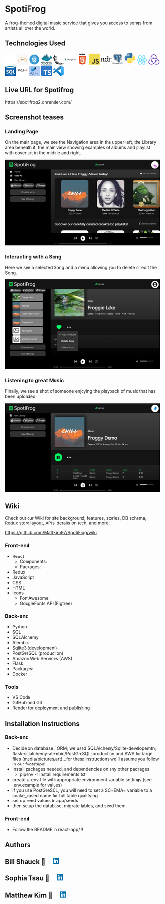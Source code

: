 # SpotiFrog
A frog-themed digital music service that gives you access to songs from artists all over the world.

## Technologies Used

<a href="https://github.com"><img src="images/github-mark-white.png" alt="GitHub logo" width="35"></a>
<a href="https://"><img src="images/AWS.png" alt="AWS logo" width="35"></a>
<a href="https://"><img src="images/CSS.png" alt="CSS logo" width="35"></a>
<a href="https://"><img src="images/docker.jpg" alt="Docker logo" width="35"></a>
<a href="https://"><img src="images/flask.png" alt="Flask logo" width="35"></a>
<a href="https://"><img src="images/googleFonts.jpg" alt="Google Fonts logo" width="35"></a>
<a href="https://"><img src="images/HTML5.png" alt="HTML5 logo" width="35"></a>
<a href="https://"><img src="images/JavaScript-logo.png" alt="JavaScript logo" width="35"></a>
<a href="https://"><img src="images/MDN.jpg" alt="Mozilla Developer Network logo" width="35"></a>
<a href="https://"><img src="images/postgresql.jpg" alt="PostGreSQL logo" width="35"></a>
<a href="https://"><img src="images/Python-logo-notext.svg.png" alt="Python logo" width="35"></a>
<a href="https://"><img src="images/React-icon.svg.png" alt="React logo" width="35"></a>
<a href="https://"><img src="images/redux.svg" alt="Redux logo" width="35"></a>
<a href="https://"><img src="images/sql.jpg" alt="SQL logo" width="35"></a>
<a href="https://"><img src="images/SQLAlchemy.svg.png" alt="SQLAlchemy logo" width="35"></a>
<a href="https://"><img src="images/sqlite.jpg" alt="Sqlite logo" width="35"></a>
<a href="https://"><img src="images/Typescript_logo_2020.svg.png" alt="Typescript logo" width="35"></a>
<a href="https://"><img src="images/Visual_Studio_Code_1.35_icon.svg.png" alt="VisualStudio Code logo" width="35"></a>


## Live URL for Spotifrog
https://spotifrog2.onrender.com/

## Screenshot teases

### Landing Page

On the main page, we see the Navigation area in the upper left, the Library area beneath it, the main view showing examples of albums and playlist with cover art in the middle and right.


<img src="images/landingPage.png" alt="Landing Page" style="width:300;"/>

### Interacting with a Song

Here we see a selected Song and a menu allowing you to delete or edit the Song.

<img src="images/songInteraction.png" alt="Landing Page" style="width:300;"/>

### Listening to great Music

Finally, we see a shot of someone enjoying the playback of music that has been uploaded.

<img src="images/playingMp3OnAlbumSongsView.png" alt="Landing Page" style="width:300;"/>

## Wiki

Check out our Wiki for site background, features, stories, DB schema, Redux store layout, APIs, details on tech, and more!

https://github.com/MattKim97/SpotiFrog/wiki


### Front-end

*  React
    - Components:
    - Packages:
*  Redux
*  JavaScript
*  CSS
*  HTML
*  Icons
    - FontAwesome
    - GoogleFonts API (Figtree)

### Back-end

*  Python
*  SQL
*  SQLAlchemy
*  Alembic
*  Sqlite3 (development)
*  PostGreSQL (production)
*  Amazon Web Services (AWS)
*  Flask
*  Packages:
*  Docker

### Tools
* VS Code
* GitHub and Git
* Render for deployment and publishing

## Installation Instructions

### Back-end

* Decide on database / ORM; we used SQLAlchemy/Sqlite-developemtn; flask-sqlalchemy-alembic/PostGreSQL-production and AWS for large files (media/pictures/art)...for these instructions we'll assume you follow in our footsteps!
* Install packages needed, and dependencies on any other packages
    - pipenv -r install requirements.txt
* create a .env file with appropriate environment variable settings (see .env.example for values)
* if you use PostGreSQL, you will need to set a SCHEMA= variable to a snake_cased name for full table qualifying
* set up seed values in app/seeds
* then setup the database, migrate tables, and seed them

### Front-end

* Follow the README in react-app/ !!



## Authors

## Bill Shauck 🐸 <a href="https://github.com/bshauck"><img src="images/github-mark-white.png" alt="GitHub logo" width="20"></a><a href="https://www.linkedin.com/in/william-shauck-153bb0210/"><img src="images/linkedin.webp" alt="LinkedIn logo" width="20"></a>

## Sophia Tsau 🐸 <a href="https://github.com/sophiatsau"><img src="images/github-mark-white.png" alt="GitHub logo" width="20"></a><a href="hhttps://www.linkedin.com/in/sophia-t-5a51637a/"><img src="images/linkedin.webp" alt="LinkedIn logo" width="20"></a>


## Matthew Kim 🐸 <a href="https://github.com/MattKim97"><img src="images/github-mark-white.png" alt="GitHub logo" width="20"></a><a href="https://www.linkedin.com/in/matthew-kim-9ba86a15a/"><img src="images/linkedin.webp" alt="LinkedIn logo" width="20"></a>
